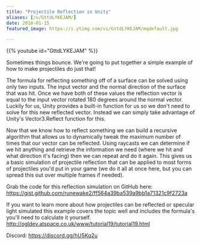 ```yaml
---
title: "Projectile Reflection in Unity"
aliases: [/v/GttdLYKEJAM/]
date: 2018-01-15
featured_image: https://i.ytimg.com/vi/GttdLYKEJAM/mqdefault.jpg

---
```


{{% youtube id="GttdLYKEJAM" %}}

Sometimes things bounce. We're going to put together a simple example of how to make projectiles do just that!

The formula for reflecting something off of a surface can be solved using only two inputs. The input vector and the normal direction of the surface that was hit. Once we have both of these values the reflection vector is equal to the input vector rotated 180 degrees around the normal vector. Luckily for us, Unity provides a built-in function for us so we don't need to solve for this new reflected vector. Instead we can simply take advantage of Unity's Vector3.Reflect function for this.

Now that we know how to reflect something we can build a recursive algorithm that allows us to dynamically tweak the maximum number of times that our vector can be reflected. Using raycasts we can determine if we hit anything and retrieve the information we need (where we hit and what direction it's facing) then we can repeat and do it again. This gives us a basic simulation of projectile reflection that can be applied to most forms of projectiles you'd put in your game (we do it all at once here, but you can spread this out over multiple frames if needed).

Grab the code for this reflection simulation on GitHub here: https://gist.github.com/runewake2/ff564a39ba539a9bb1a71321c9f2723a

If you want to learn more about how projectiles can be reflected or specular light simulated this example covers the topic well and includes the formula's you'll need to calculate it yourself. http://ogldev.atspace.co.uk/www/tutorial19/tutorial19.html

Discord: https://discord.gg/hU5Kq2u
